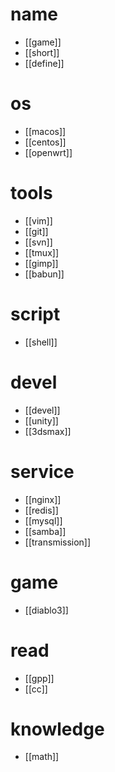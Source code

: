 # name 
* [[game]]
* [[short]]
* [[define]]

# os
* [[macos]]
* [[centos]]
* [[openwrt]]

# tools
* [[vim]]
* [[git]]
* [[svn]]
* [[tmux]]
* [[gimp]]
* [[babun]]

# script
* [[shell]]

# devel
* [[devel]]
* [[unity]]
* [[3dsmax]]

# service
* [[nginx]]
* [[redis]]
* [[mysql]]
* [[samba]]
* [[transmission]]

# game
* [[diablo3]]

# read
* [[gpp]]
* [[cc]]

# knowledge
* [[math]]

